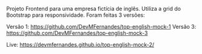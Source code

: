 Projeto Frontend para uma empresa fictícia de inglês.
Utiliza a grid do Bootstrap para responsividade.
Foram feitas 3 versões:

Versão 1: https://github.com/DevMFernandes/top-english-mock-1
Versão 3: https://github.com/DevMFernandes/top-english-mock-3


Live: https://devmfernandes.github.io/top-english-mock-2/